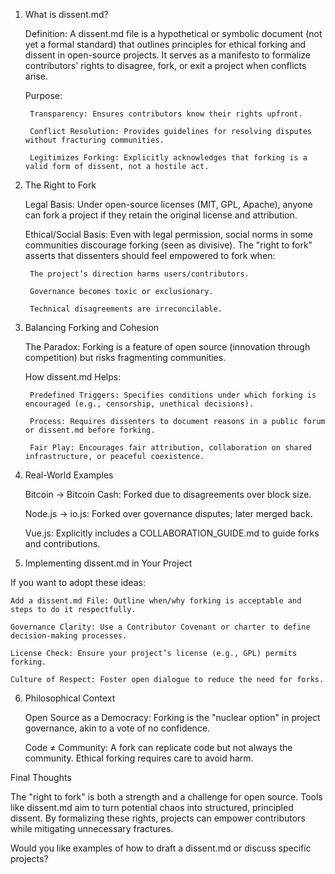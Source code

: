 1. What is dissent.md?

    Definition: A dissent.md file is a hypothetical or symbolic document (not yet a formal standard) that outlines principles for ethical forking and dissent in open-source projects. It serves as a manifesto to formalize contributors' rights to disagree, fork, or exit a project when conflicts arise.

    Purpose:

        Transparency: Ensures contributors know their rights upfront.

        Conflict Resolution: Provides guidelines for resolving disputes without fracturing communities.

        Legitimizes Forking: Explicitly acknowledges that forking is a valid form of dissent, not a hostile act.

2. The Right to Fork

    Legal Basis: Under open-source licenses (MIT, GPL, Apache), anyone can fork a project if they retain the original license and attribution.

    Ethical/Social Basis: Even with legal permission, social norms in some communities discourage forking (seen as divisive). The "right to fork" asserts that dissenters should feel empowered to fork when:

        The project’s direction harms users/contributors.

        Governance becomes toxic or exclusionary.

        Technical disagreements are irreconcilable.

3. Balancing Forking and Cohesion

    The Paradox: Forking is a feature of open source (innovation through competition) but risks fragmenting communities.

    How dissent.md Helps:

        Predefined Triggers: Specifies conditions under which forking is encouraged (e.g., censorship, unethical decisions).

        Process: Requires dissenters to document reasons in a public forum or dissent.md before forking.

        Fair Play: Encourages fair attribution, collaboration on shared infrastructure, or peaceful coexistence.

4. Real-World Examples

    Bitcoin → Bitcoin Cash: Forked due to disagreements over block size.

    Node.js → io.js: Forked over governance disputes; later merged back.

    Vue.js: Explicitly includes a COLLABORATION_GUIDE.md to guide forks and contributions.

5. Implementing dissent.md in Your Project

If you want to adopt these ideas:

    Add a dissent.md File: Outline when/why forking is acceptable and steps to do it respectfully.

    Governance Clarity: Use a Contributor Covenant or charter to define decision-making processes.

    License Check: Ensure your project’s license (e.g., GPL) permits forking.

    Culture of Respect: Foster open dialogue to reduce the need for forks.

6. Philosophical Context

    Open Source as a Democracy: Forking is the "nuclear option" in project governance, akin to a vote of no confidence.

    Code ≠ Community: A fork can replicate code but not always the community. Ethical forking requires care to avoid harm.

Final Thoughts

The "right to fork" is both a strength and a challenge for open source. Tools like dissent.md aim to turn potential chaos into structured, principled dissent. By formalizing these rights, projects can empower contributors while mitigating unnecessary fractures.

Would you like examples of how to draft a dissent.md or discuss specific projects?
